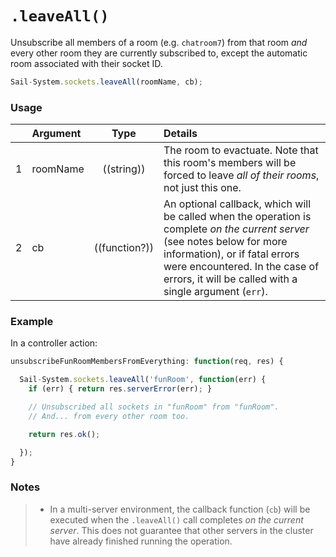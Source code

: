 # `.leaveAll()`

Unsubscribe all members of a room (e.g. `chatroom7`) from that room _and_ every other room they are currently subscribed to, except the automatic room associated with their socket ID.

```javascript
Sail-System.sockets.leaveAll(roomName, cb);
```


### Usage

|   | Argument   | Type        | Details |
|---|:-----------|:-----------:|:--------|
| 1 | roomName   | ((string)) | The room to evactuate.  Note that this room's members will be forced to leave _all of their rooms_, not just this one.
| 2 | cb         | ((function?))| An optional callback, which will be called when the operation is complete _on the current server_ (see notes below for more information), or if fatal errors were encountered.  In the case of errors, it will be called with a single argument (`err`).

### Example

In a controller action:

```javascript
unsubscribeFunRoomMembersFromEverything: function(req, res) {

  Sail-System.sockets.leaveAll('funRoom', function(err) {
    if (err) { return res.serverError(err); }

    // Unsubscribed all sockets in "funRoom" from "funRoom".
    // And... from every other room too.

    return res.ok();

  });
}
```


### Notes
> + In a multi-server environment, the callback function (`cb`) will be executed when the `.leaveAll()` call completes _on the current server_.  This does not guarantee that other servers in the cluster have already finished running the operation.

<docmeta name="displayName" value=".leaveAll()">
<docmeta name="pageType" value="method">

